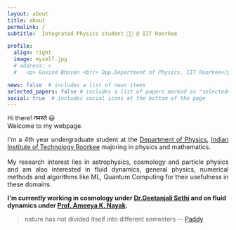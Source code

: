 ```yaml
---
layout: about
title: about
permalink: /
subtitle:  Integrated Physics student 🧑‍🔬 @ IIT Roorkee

profile:
  align: right 
  image: myself.jpg
  # address: >
  #   <p> Govind Bhavan <br/> Opp.Department of Physics, IIT Roorkee</p>

news: false  # includes a list of news items
selected_papers: false # includes a list of papers marked as "selected={true}"
social: true  # includes social icons at the bottom of the page
---
```

Hi there! नमस्ते 😃 <br>Welcome to my webpage. 

<!-- <p> Who am I?</p> -->

<p align="justify">
I'm a 4th year undergraduate student at the <a href="https://ph.iitr.ac.in/departments/PH/pages/index.html">Department of Physics</a>, <a href="https://new.iitr.ac.in/">Indian Institute of Technology Roorkee</a> majoring in physics and mathematics. <br/> <br/> My research interest lies in astrophysics, cosmology and particle physics and am also interested in  fluid dynamics, general physics, numerical methods and algorithms like ML, Quantum Computing for their usefulness in these domains. </p> 

<p> <b> I'm currently working in cosmology under <a href="https://www.ststephens.edu/department-of-physics/dr-geetanjali-sethi/">Dr.Geetanjali Sethi</a> and on fluid dynamics under <a href="https://www.iitr.ac.in/~MA/Ameeya__Kumar_Nayak">Prof. Ameeya K. Nayak</a>.</b>

<blockquote> nature has not divided itself into different semesters -- <a href="http://www.iucaa.in/~paddy/">Paddy</a> </blockquote>
